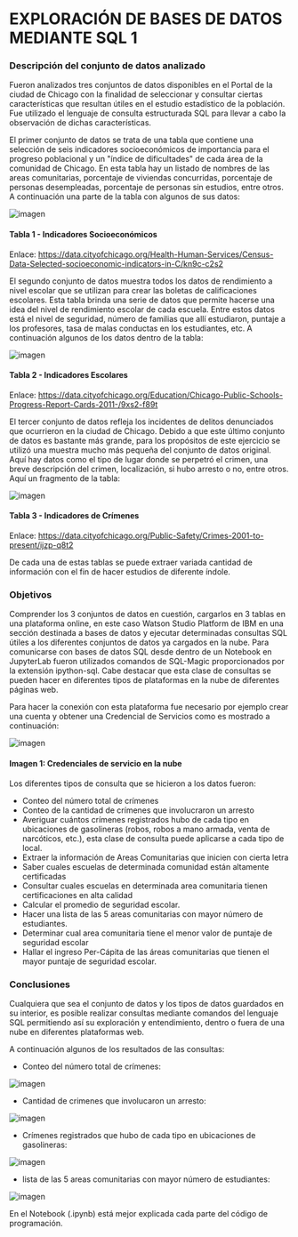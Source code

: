 # EXPLORACIÓN DE BASES DE DATOS MEDIANTE SQL 1

### Descripción del conjunto de datos analizado

Fueron analizados tres conjuntos de datos disponibles en el Portal de la ciudad de Chicago con la finalidad de seleccionar y consultar ciertas características que resultan útiles en el estudio estadístico de la población. Fue utilizado el lenguaje de consulta estructurada SQL para llevar a cabo la observación de dichas características. 

El primer conjunto de datos se trata de una tabla que contiene una selección de seis indicadores socioeconómicos de importancia para el progreso poblacional y un "índice de dificultades" de cada área de la comunidad de Chicago. En esta tabla hay un listado de nombres de las areas comunitarias, porcentaje de viviendas concurridas, porcentaje de personas desempleadas, porcentaje de personas sin estudios, entre otros. A continuación una parte de la tabla con algunos de sus datos:

![imagen](https://user-images.githubusercontent.com/43154438/120733577-1b386880-c4ad-11eb-94a2-06cb55550759.png)

#### Tabla 1 - Indicadores Socioeconómicos
Enlace: https://data.cityofchicago.org/Health-Human-Services/Census-Data-Selected-socioeconomic-indicators-in-C/kn9c-c2s2



El segundo conjunto de datos muestra todos los datos de rendimiento a nivel escolar que se utilizan para crear las boletas de calificaciones escolares. Esta tabla brinda una serie de datos que permite hacerse una idea del nivel de rendimiento escolar de cada escuela. Entre estos datos está el nivel de seguridad, número de familias que allí estudiaron, puntaje a los profesores, tasa de malas conductas en los estudiantes, etc. A continuación algunos de los datos dentro de la tabla:

![imagen](https://user-images.githubusercontent.com/43154438/120734688-efb67d80-c4ae-11eb-8906-1c0a95917858.png)

#### Tabla 2 - Indicadores Escolares
Enlace: https://data.cityofchicago.org/Education/Chicago-Public-Schools-Progress-Report-Cards-2011-/9xs2-f89t



El tercer conjunto de datos refleja los incidentes de delitos denunciados que ocurrieron en la ciudad de Chicago. Debido a que este último conjunto de datos es bastante más grande, para los propósitos de este ejercicio se utilizó una muestra mucho más pequeña del conjunto de datos original. Aquí hay datos como el tipo de lugar donde se perpetró el crimen, una breve descripción del crimen, localización, si hubo arresto o no, entre otros. Aquí un fragmento de la tabla:

![imagen](https://user-images.githubusercontent.com/43154438/120735106-9dc22780-c4af-11eb-80da-3d54e57a9903.png)

#### Tabla 3 - Indicadores de Crímenes
Enlace: https://data.cityofchicago.org/Public-Safety/Crimes-2001-to-present/ijzp-q8t2

De cada una de estas tablas se puede extraer variada cantidad de información con el fin de hacer estudios de diferente índole. 

### Objetivos

Comprender los 3 conjuntos de datos en cuestión, cargarlos en 3 tablas en una plataforma online, en este caso Watson Studio Platform de IBM en una sección destinada a bases de datos y ejecutar determinadas consultas SQL útiles a los diferentes conjuntos de datos ya cargados en la nube. Para comunicarse con bases de datos SQL desde dentro de un Notebook en JupyterLab fueron utilizados comandos de SQL-Magic proporcionados por la extensión ipython-sql. Cabe destacar que esta clase de consultas se pueden hacer en diferentes tipos de plataformas en la nube de diferentes páginas web. 

Para hacer la conexión con esta plataforma fue necesario por ejemplo crear una cuenta y obtener una Credencial de Servicios como es mostrado a continuación:

![imagen](https://user-images.githubusercontent.com/43154438/120737481-bfbda900-c4b3-11eb-969b-176e0a4a5493.png)

#### Imagen 1: Credenciales de servicio en la nube

Los diferentes tipos de consulta que se hicieron a los datos fueron:

- Conteo del número total de crímenes
- Conteo de la cantidad de crímenes que involucraron un arresto
- Averiguar cuántos crímenes registrados hubo de cada tipo en ubicaciones de gasolineras (robos, robos a mano armada, venta de narcóticos, etc.), esta clase de consulta puede aplicarse a cada tipo de local. 
- Extraer la información de Areas Comunitarias que inicien con cierta letra
- Saber cuales escuelas de determinada comunidad están altamente certificadas
- Consultar cuales escuelas en determinada area comunitaria tienen certificaciones en alta calidad
- Calcular el promedio de seguridad escolar. 
- Hacer una lista de las 5 areas comunitarias con mayor número de estudiantes. 
- Determinar cual area comunitaria tiene el menor valor de puntaje de seguridad escolar
- Hallar el ingreso Per-Cápita de las áreas comunitarias que tienen el mayor puntaje de seguridad escolar. 


### Conclusiones

Cualquiera que sea el conjunto de datos y los tipos de datos guardados en su interior, es posible realizar consultas mediante comandos del lenguaje SQL permitiendo así su exploración y entendimiento, dentro o fuera de una nube en diferentes plataformas web. 

A continuación algunos de los resultados de las consultas:

- Conteo del número total de crímenes:

![imagen](https://user-images.githubusercontent.com/43154438/120738461-7f5f2a80-c4b5-11eb-8105-9460097f9346.png)

- Cantidad de crimenes que involucaron un arresto:

![imagen](https://user-images.githubusercontent.com/43154438/120738477-85eda200-c4b5-11eb-84c6-71c69abc9302.png)

- Crímenes registrados que hubo de cada tipo en ubicaciones de gasolineras:

![imagen](https://user-images.githubusercontent.com/43154438/120738492-8d14b000-c4b5-11eb-8acc-60ce372ef061.png)

- lista de las 5 areas comunitarias con mayor número de estudiantes:

![imagen](https://user-images.githubusercontent.com/43154438/120738511-930a9100-c4b5-11eb-93f1-0815af24b858.png)

En el Notebook (.ipynb) está mejor explicada cada parte del código de programación. 

